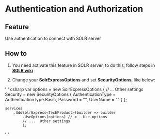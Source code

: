 # Authentication and Authorization

## Feature

Use authentication to connect with SOLR server

## How to

1. You need activate this feature in SOLR server, to do this, follow steps in **[SOLR wiki](https://cwiki.apache.org/confluence/display/solr/Authentication+and+Authorization+Plugins)**

2. Change your **SolrExpressOptions** and set **SecurityOptions**, like below:

''' csharp
    var options = new SolrExpressOptions
    {
        // ... Other settings
        Security = new SecurityOptions
        {
            AuthenticationType = AuthenticationType.Basic,
            Password = "<YOUR PASSWORD>",
            UserName = "<YOUR USER NAME>"
        }
    };

    services
		.AddSolrExpress<TechProduct>(builder => builder
			.UseOptions(options) // <-- Use options
			// ...  Other settings
			);
'''